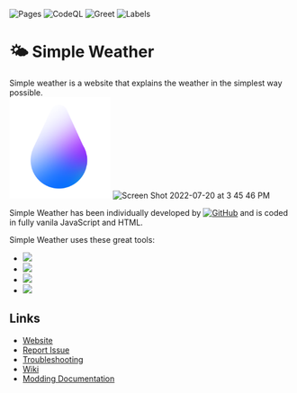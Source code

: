 ![Pages](https://github.com/jacobd082/simple-wx/actions/workflows/pages/pages-build-deployment/badge.svg) ![CodeQL](https://github.com/jacobd082/simple-wx/actions/workflows/codeql-analysis.yml/badge.svg) ![Greet](https://github.com/jacobd082/simple-wx/actions/workflows/greetings.yml/badge.svg) ![Labels](https://github.com/jacobd082/simple-wx/actions/workflows/label.yml/badge.svg)

# 🌤 Simple Weather
Simple weather is a website that explains the weather in the simplest way possible.<br>
<img src="Logo.png" width="180px">
![Screen Shot 2022-07-20 at 3 45 46 PM](https://user-images.githubusercontent.com/89097881/180078447-908ff4f0-9be4-486e-9cdd-008384dc4fac.png)

Simple Weather has been individually developed by [![GitHub](https://img.shields.io/badge/github-%23121011.svg?style=for-the-badge&logo=github&logoColor=white&label=jacobd082)](https://github.com/jacobd082/) and is coded in fully vanila JavaScript and HTML.

Simple Weather uses these great tools:
* [![](https://img.shields.io/badge/openweathermap.org-Weather%20Source-orange)](https://openweathermap.org)
* [![](https://img.shields.io/badge/Toastifiy.js-JavaScipt%20toast%20notifications-green)](https://github.com/apvarun/toastify-js)
* [![](https://img.shields.io/badge/Github%20Pages-A%20free%20hosting%20service%20that%20makes%20simple%20weather%20free.-blue)](https://pages.github.com)
* [![](https://img.shields.io/badge/CodeQL-A%20service%20that%20searches%20code%20for%20security%20risks-red)](https://codeql.github.com)

## Links
- [Website](https://wx.jacobdrath.co)
- [Report Issue](https://github.com/jacobd082/simple-wx/issues/new/choose)
- [Troubleshooting](https://github.com/jacobd082/simple-wx/wiki/Troubleshooting)
- [Wiki](https://github.com/jacobd082/simple-wx/wiki)
- [Modding Documentation](https://github.com/jacobd082/simple-wx/wiki/Modding-Documentation)
